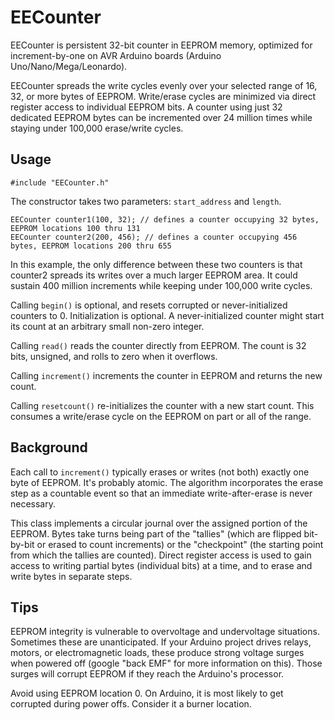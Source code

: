 # EECounter

EECounter is persistent 32-bit counter in EEPROM memory, optimized for increment-by-one on AVR Arduino boards (Arduino Uno/Nano/Mega/Leonardo).

EECounter spreads the write cycles evenly over your selected range of 16, 32, or more bytes of EEPROM.  Write/erase cycles are minimized
via direct register access to individual EEPROM bits.  A counter using just 32 dedicated EEPROM bytes can be incremented over 24 million
times while staying under 100,000 erase/write cycles.

## Usage

```
#include "EECounter.h"
```

The constructor takes two parameters: ```start_address``` and ```length```.
```
EECounter counter1(100, 32); // defines a counter occupying 32 bytes, EEPROM locations 100 thru 131
EECounter counter2(200, 456); // defines a counter occupying 456 bytes, EEPROM locations 200 thru 655
```

In this example, the only difference between these two counters is that counter2 spreads its writes over a much
larger EEPROM area.  It could sustain 400 million increments while keeping under 100,000 write cycles.

Calling ```begin()``` is optional, and resets corrupted or never-initialized counters to 0.  Initialization is optional.
A never-initialized counter might start its count at an arbitrary small non-zero integer.

Calling ```read()``` reads the counter directly from EEPROM.  The count is 32 bits, unsigned, and rolls to
zero when it overflows.

Calling ```increment()``` increments the counter in EEPROM and returns the new count.  

Calling ```resetcount()``` re-initializes the counter with a new start count.  This consumes a write/erase cycle on the EEPROM on
part or all of the range.

## Background

Each call to ```increment()``` typically erases or writes (not both) exactly one byte of EEPROM.  It's probably atomic.  The algorithm
incorporates the erase step as a countable event so that an immediate write-after-erase is never necessary.

This class implements a circular journal over the assigned portion of the EEPROM.  Bytes take turns being part of the "tallies" (which
are flipped bit-by-bit or erased to count increments) or the "checkpoint" (the starting point from which the tallies are counted).
Direct register access is used to gain access to writing partial bytes (individual bits) at a time, and to erase
and write bytes in separate steps.



## Tips

EEPROM integrity is vulnerable to overvoltage and undervoltage situations.  Sometimes these are unanticipated.  If your Arduino
project drives relays, motors, or electromagnetic loads, these produce strong voltage surges when powered off (google "back EMF" for
more information on this).  Those surges will corrupt EEPROM if they reach the Arduino's processor.

Avoid using EEPROM location 0.  On Arduino, it is most likely to get corrupted during power offs.  Consider it a burner location.

